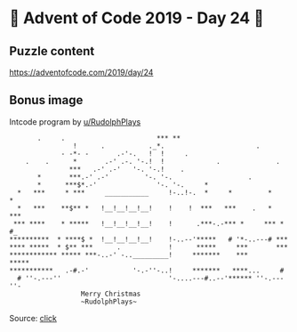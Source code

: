 # 🎄 Advent of Code 2019 - Day 24 🎄

## Puzzle content

https://adventofcode.com/2019/day/24

## Bonus image

Intcode program by [u/RudolphPlays](https://www.reddit.com/r/adventofcode/comments/ef0imt/intcode_merry_christmas_everyone/)

```
       .     .                       *** **
                !      .           ._*.                       .
             - -*- -       .-'-.   !  !     .
    .    .      *       .-' .-. '-.!  !             .              .
               ***   .-' .-'   '-. '-.!    .
       *       ***.-' .-'         '-. '-.                   .
       *      ***$*.-'               '-. '-.     *
  *   ***     * ***     ___________     !-..!-.  *     *         *    *
  *   ***    **$** *   !__!__!__!__!    !    !  ***   ***    .   *   ***
 *** ****    * *****   !__!__!__!__!    !      .***-.-*** *     *** * #_
**********  * ****$ *  !__!__!__!__!    !-..--'*****   # '*-..---# ***
**** *****  * $** ***      .            !      *****     ***       ***
************ ***** ***-..-' -.._________!     *******    ***      *****
***********   .-#.-'           '-.-''-..!     *******   ****...     #
  # ''-.---''                           '-....---#..--'****** ''-.---''-
                  Merry Christmas
                  ~RudolphPlays~

```

Source: [click](https://github.com/caderek/aoc2019/blob/master/src/day24/image.ts)
